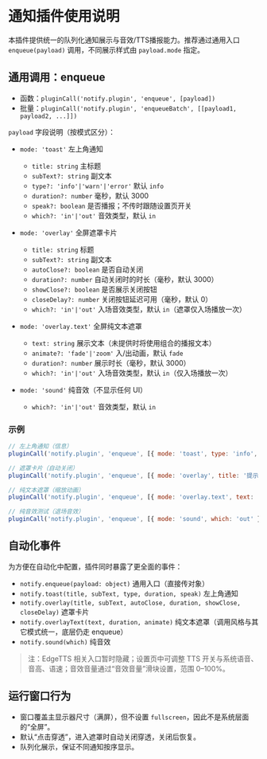# 通知插件使用说明

本插件提供统一的队列化通知展示与音效/TTS播报能力。推荐通过通用入口 `enqueue(payload)` 调用，不同展示样式由 `payload.mode` 指定。

## 通用调用：enqueue

- 函数：`pluginCall('notify.plugin', 'enqueue', [payload])`
- 批量：`pluginCall('notify.plugin', 'enqueueBatch', [[payload1, payload2, ...]])`

`payload` 字段说明（按模式区分）：

- `mode: 'toast'` 左上角通知
  - `title: string` 主标题
  - `subText?: string` 副文本
  - `type?: 'info'|'warn'|'error'` 默认 `info`
  - `duration?: number` 毫秒，默认 3000
  - `speak?: boolean` 是否播报；不传时跟随设置页开关
  - `which?: 'in'|'out'` 音效类型，默认 `in`

- `mode: 'overlay'` 全屏遮罩卡片
  - `title: string` 标题
  - `subText?: string` 副文本
  - `autoClose?: boolean` 是否自动关闭
  - `duration?: number` 自动关闭时的时长（毫秒，默认 3000）
  - `showClose?: boolean` 是否展示关闭按钮
  - `closeDelay?: number` 关闭按钮延迟可用（毫秒，默认 0）
  - `which?: 'in'|'out'` 入场音效类型，默认 `in`（遮罩仅入场播放一次）

- `mode: 'overlay.text'` 全屏纯文本遮罩
  - `text: string` 展示文本（未提供时将使用组合的播报文本）
  - `animate?: 'fade'|'zoom'` 入/出动画，默认 `fade`
  - `duration?: number` 展示时长（毫秒，默认 3000）
  - `which?: 'in'|'out'` 入场音效类型，默认 `in`（仅入场播放一次）

- `mode: 'sound'` 纯音效（不显示任何 UI）
  - `which?: 'in'|'out'` 音效类型，默认 `in`

### 示例

```js
// 左上角通知（信息）
pluginCall('notify.plugin', 'enqueue', [{ mode: 'toast', type: 'info', title: '信息通知', subText: '这是一个示例', duration: 2500 }]);

// 遮罩卡片（自动关闭）
pluginCall('notify.plugin', 'enqueue', [{ mode: 'overlay', title: '提示', subText: '即将开始', autoClose: true, duration: 3000 }]);

// 纯文本遮罩（缩放动画）
pluginCall('notify.plugin', 'enqueue', [{ mode: 'overlay.text', text: '请安静', animate: 'zoom', duration: 2000 }]);

// 纯音效测试（退场音效）
pluginCall('notify.plugin', 'enqueue', [{ mode: 'sound', which: 'out' }]);
```

## 自动化事件

为方便在自动化中配置，插件同时暴露了更全面的事件：

- `notify.enqueue(payload: object)` 通用入口（直接传对象）
- `notify.toast(title, subText, type, duration, speak)` 左上角通知
- `notify.overlay(title, subText, autoClose, duration, showClose, closeDelay)` 遮罩卡片
- `notify.overlayText(text, duration, animate)` 纯文本遮罩（调用风格与其它模式统一，底层仍走 enqueue）
- `notify.sound(which)` 纯音效

> 注：EdgeTTS 相关入口暂时隐藏；设置页中可调整 TTS 开关与系统语音、音高、语速；音效音量通过“音效音量”滑块设置，范围 0–100%。

## 运行窗口行为

- 窗口覆盖主显示器尺寸（满屏），但不设置 `fullscreen`，因此不是系统层面的“全屏”。
- 默认“点击穿透”，进入遮罩时自动关闭穿透，关闭后恢复。
- 队列化展示，保证不同通知按序显示。